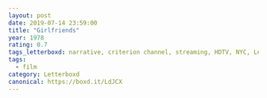 ```yaml
---
layout: post 
date: 2019-07-14 23:59:00
title: "Girlfriends"
year: 1978
rating: 0.7
tags_letterboxd: narrative, criterion channel, streaming, HDTV, NYC, Leah
tags:
  - film
category: Letterboxd
canonical: https://boxd.it/LdJCX
---
```

